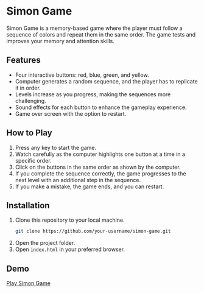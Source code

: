 # Simon Game

Simon Game is a memory-based game where the player must follow a sequence of colors and repeat them in the same order.
The game tests and improves your memory and attention skills.

## Features

- Four interactive buttons: red, blue, green, and yellow.
- Computer generates a random sequence, and the player has to replicate it in order.
- Levels increase as you progress, making the sequences more challenging.
- Sound effects for each button to enhance the gameplay experience.
- Game over screen with the option to restart.

## How to Play

1. Press any key to start the game.
2. Watch carefully as the computer highlights one button at a time in a specific order.
3. Click on the buttons in the same order as shown by the computer.
4. If you complete the sequence correctly, the game progresses to the next level with an additional step in the sequence.
5. If you make a mistake, the game ends, and you can restart.

## Installation

1. Clone this repository to your local machine.
   ```bash
   git clone https://github.com/your-username/simon-game.git
   ```
2. Open the project folder.
3. Open `index.html` in your preferred browser.

## Demo

[Play Simon Game](https://anshul-exe.github.io/Simon-Game/)
